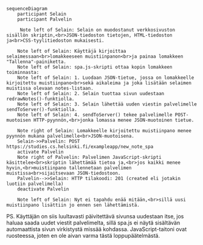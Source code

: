 ```mermaid
sequenceDiagram
    participant Selain
    participant Palvelin
    
     Note left of Selain: Selain on muodostanut verkkosivuston sisällön skriptin,<br>JSON-tiedoston tietojen, HTML-tiedoston ja<br>CSS-tyylitiedoston mukaisesti.
    
    Note left of Selain: Käyttäjä kirjoittaa selaimessaan<br>lomakkeeseen muistiinpanon<br>ja painaa lomakkeen "Tallenna"-painiketta.
    Note left of Selain: spa.js-skripti ottaa kopin lomakkeen toiminnasta:
    Note left of Selain: 1. Luodaan JSON-tietue, jossa on lomakkeelle kirjoitettu muistiinpano<br>sekä aikaleima ja joka lisätään selaimen muistissa olevaan notes-listaan.
    Note left of Selain: 2. Selain tuottaa sivun uudestaan redrawNotes()-funktiolla.
    Note left of Selain: 3. Selain lähettää uuden viestin palvelimelle sendToServer()-funktiolla.
    Note left of Selain: 4. sendToServer() tekee palvelimelle POST-muotoisen HTTP-pyynnön,<br>jonka lomassa menee JSON-muotoinen tietue.
    
    Note right of Selain: Lomakkeelle kirjoitettu muistiinpano menee pyynnön mukana palvelimelle<br>JSON-muotoisena.
    Selain->>Palvelin: POST https://studies.cs.helsinki.fi/exampleapp/new_note_spa
    activate Palvelin
    Note right of Palvelin: Palvelimen JavaScript-skripti käsittelee<br>skriptin lähettämää tietoa ja,<br>jos kaikki menee hyvin,<br>muistiinpano tallennetaan palvelimen muistissa<br>sijaitsevaan JSON-tiedostoon.
    Palvelin-->>Selain: HTTP tilakoodi: 201 (created eli jotakin luotiin palvelimella)
    deactivate Palvelin
    
    Note left of Selain: Nyt ei tapahdu enää mitään,<br>sillä uusi muistiinpano lisättiin jo ennen sen lähettämistä.
```
PS. Käyttäjän on siis luultavasti päivitettävä sivunsa uudestaan itse, jos haluaa saada uudet viestit palvelimelta, sillä spa.js ei näytä sisältävän automaattista sivun virkistystä missää kohdassa. JavaScript-taitoni ovat ruosteessa, joten en ole aivan varma tästä loppupäätelmästä.
